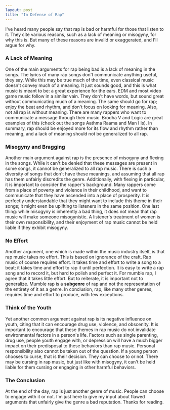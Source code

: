 ```yaml
---
layout: post
title: "In Defense of Rap"
---
```

I've heard many people say that rap is bad or harmful for those that listen to it. They cite various reasons, such as a lack of meaning or misogyny, for why this is. But many of these reasons are invalid or exaggerated, and I'll argue for why. 

### A Lack of Meaning

One of the main arguments for rap being bad is a lack of meaning in the songs. The lyrics of many rap songs don't communicate anything useful, they say. While this may be true much of the time, even classical music doesn't convey much of a meaning. It just sounds good, and this is what music is meant to be: a great experience for the ears. EDM and most video game music follow in a similar vain. They don't have words, but sound great without communicating much of a meaning. The same should go for rap; enjoy the beat and rhythm, and don't focus on looking for meaning. Also, not all rap is without meaning. There are many rappers who want to communicate a message through their music. Brodha V and Logic are great examples of this (check out the songs Aathma Raama and Man I Is). In summary, rap should be enjoyed more for its flow and rhythm rather than meaning, and a lack of meaning should not be generalized to all rap. 

### Misogyny and Bragging

Another main argument against rap is the presence of misogyny and flexing in the songs. While it can't be denied that these messages are present in some songs, it cannot be generalized to all rap music. There is such a diversity of songs that don't have these meanings, and assuming that all rap has them unfairly discredits the genre. Additionally, with flexing in particular, it is important to consider the rapper's background. Many rappers come from a place of poverty and violence in their childhood, and want to communicate that they have ascended into a place of prosperity. It is perfectly understandable that they might want to include this theme in their songs; it might even be uplifting to listeners in the same position. One last thing: while misogyny is inherently a bad thing, it does not mean that rap music will make someone misogynistic. A listener's treatment of women is their own responsibility, and their enjoyment of rap music cannot be held liable if they exhibit misogyny. 

### No Effort

Another argument, one which is made within the music industry itself, is that rap music takes no effort. This is based on ignorance of the craft. Rap music of course requires effort. It takes time and effort to write a song to a beat; it takes time and effort to rap it until perfection. It is easy to write a rap song and to record it, but hard to polish and perfect it. For mumble rap, I agree that it takes little effort. But to reiterate, it is important not to generalize. Mumble rap is a **subgenre** of rap and not the representation of the entirety of it as a genre. In conclusion, rap, like many other genres, requires time and effort to produce, with few exceptions. 

### Think of the Youth

Yet another common argument against rap is its negative influence on youth, citing that it can encourage drug use, violence, and obscenity. It is important to encourage that these themes in rap music do not invalidate environmental factors in a person's life. Factors such as single parenting, drug use, people youth engage with, or depression will have a much bigger impact on their predisposal to these behaviors than rap music. Personal responsibility also cannot be taken out of the question. If a young person chooses to curse, that is their decision. They can choose to or not. There may be cursing in rap music, but just like with misogyny, it can't be held liable for them cursing or engaging in other harmful behaviors. 

### The Conclusion

At the end of the day, rap is just another genre of music. People can choose to engage with it or not. I'm just here to give my input about flawed arguments that unfairly give the genre a bad reputation. Thanks for reading. 
